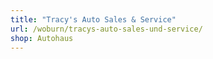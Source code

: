 ```yaml
---
title: "Tracy's Auto Sales & Service"
url: /woburn/tracys-auto-sales-und-service/
shop: Autohaus
---
```

